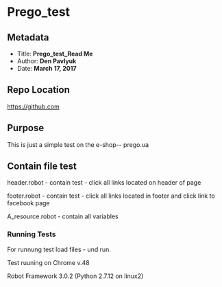 # Prego_test

## Metadata

* Title: **Prego_test_Read Me**
* Author: **Den Pavlyuk**
* Date: **March 17, 2017**

## Repo Location

https://github.com

## Purpose

This is just a simple test on the  e-shop-- prego.ua


## Contain file test

header.robot  - contain test - click all links located on header of page

footer.robot - contain test - click all links located in footer and click link to facebook page

A_resource.robot - contain all variables

### Running Tests

For runnung test load files - und run.

Test ruuning on Chrome v.48

Robot Framework 3.0.2 (Python 2.7.12 on linux2)




